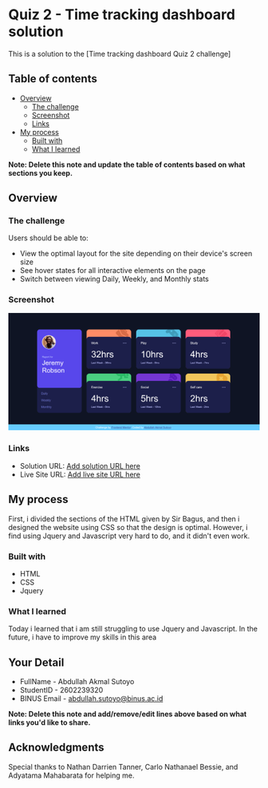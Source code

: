 # Quiz 2 - Time tracking dashboard solution

This is a solution to the [Time tracking dashboard Quiz 2 challenge]

## Table of contents

- [Overview](#overview)
  - [The challenge](#the-challenge)
  - [Screenshot](#screenshot)
  - [Links](#links)
- [My process](#my-process)
  - [Built with](#built-with)
  - [What I learned](#what-i-learned)

**Note: Delete this note and update the table of contents based on what sections you keep.**

## Overview

### The challenge

Users should be able to:

- View the optimal layout for the site depending on their device's screen size
- See hover states for all interactive elements on the page
- Switch between viewing Daily, Weekly, and Monthly stats

### Screenshot

![results](results.png)


### Links

- Solution URL: [Add solution URL here](https://github.com/ilovegaming42069/time-tracking-dashboard-main)
- Live Site URL: [Add live site URL here]( https://ilovegaming42069.github.io/time-tracking-dashboard-main)

## My process

First, i divided the sections of the HTML given by Sir Bagus, and then i designed the website using CSS so that the design is optimal. However, i find using Jquery and Javascript very hard to do, and it didn't even work.

### Built with

- HTML
- CSS
- Jquery

### What I learned

Today i learned that i am still struggling to use Jquery and Javascript. In the future, i have to improve my skills in this area


## Your Detail 

- FullName - Abdullah Akmal Sutoyo
- StudentID - 2602239320
- BINUS Email - abdullah.sutoyo@binus.ac.id

**Note: Delete this note and add/remove/edit lines above based on what links you'd like to share.**

## Acknowledgments

Special thanks to Nathan Darrien Tanner, Carlo Nathanael Bessie, and Adyatama Mahabarata for helping me.

